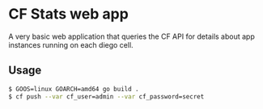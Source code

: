 # CF Stats web app

A very basic web application that queries the CF API for details about app instances running on each diego cell.

## Usage

```bash
$ GOOS=linux GOARCH=amd64 go build .
$ cf push --var cf_user=admin --var cf_password=secret
```
